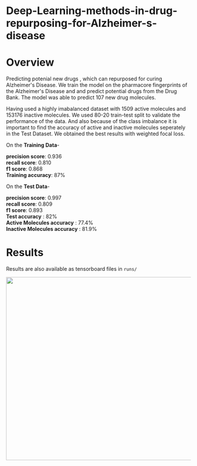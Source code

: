 # Deep-Learning-methods-in-drug-repurposing-for-Alzheimer-s-disease

# Overview

Predicting potenial new drugs , which can repurposed for curing Alzheimer's Disease. We train the model on the 
pharmacore fingerprints of the Alzheimer's Disease and and predict potential drugs from the Drug Bank. The model 
was able to predict 107 new drug molecules. </br>

Having used a highly imabalanced dataset with 1509 active molecules and 153176 inactive molecules. We used 80-20 train-test split to validate the performance of the data. And also because of the class imbalance it is important to find the accuracy of active and inactive molecules seperately in the Test Dataset. We obtained the best results with weighted focal loss. </br>

On the **Training Data**-

**precision score**: 0.936 </br>
**recall score**: 0.810 </br>
**f1 score**: 0.868 </br>
**Training accuracy**: 87% </br>

On the **Test Data**-

**precision score**: 0.997 </br>
**recall score**: 0.809 </br>
**f1 score**: 0.893 </br>
**Test accuracy** : 82% </br>
**Active Molecules accuracy** : 77.4% </br>
**Inactive Molecules accuracy** : 81.9% </br>

# Results
Results are also available as tensorboard files in `runs/`

<img src="https://github.com/VIGNESHinZONE/Deep-Learning-methods-in-drug-repurposing-for-Alzheimer-s-disease/blob/master/results/Screenshot%20from%202020-05-04%2011-53-42.jpg" height="500" width="916">
